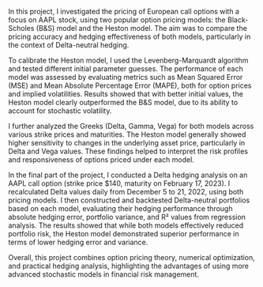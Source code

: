 In this project, I investigated the pricing of European call options with a focus on AAPL stock, using two popular option pricing models: the Black-Scholes (B&S) model and the Heston model. The aim was to compare the pricing accuracy and hedging effectiveness of both models, particularly in the context of Delta-neutral hedging.

To calibrate the Heston model, I used the Levenberg-Marquardt algorithm and tested different initial parameter guesses. The performance of each model was assessed by evaluating metrics such as Mean Squared Error (MSE) and Mean Absolute Percentage Error (MAPE), both for option prices and implied volatilities. Results showed that with better initial values, the Heston model clearly outperformed the B&S model, due to its ability to account for stochastic volatility.

I further analyzed the Greeks (Delta, Gamma, Vega) for both models across various strike prices and maturities. The Heston model generally showed higher sensitivity to changes in the underlying asset price, particularly in Delta and Vega values. These findings helped to interpret the risk profiles and responsiveness of options priced under each model.

In the final part of the project, I conducted a Delta hedging analysis on an AAPL call option (strike price $140, maturity on February 17, 2023). I recalculated Delta values daily from December 5 to 21, 2022, using both pricing models. I then constructed and backtested Delta-neutral portfolios based on each model, evaluating their hedging performance through absolute hedging error, portfolio variance, and R² values from regression analysis. The results showed that while both models effectively reduced portfolio risk, the Heston model demonstrated superior performance in terms of lower hedging error and variance.

Overall, this project combines option pricing theory, numerical optimization, and practical hedging analysis, highlighting the advantages of using more advanced stochastic models in financial risk management.
